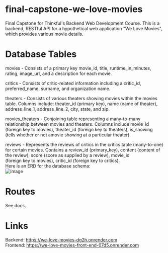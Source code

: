 # final-capstone-we-love-movies
Final Capstone for Thinkful's Backend Web Development Course. This is a backend, RESTful API for a hypothetical web application "We Love Movies", which provides various movie details.
# Database Tables
movies - Consists of a primary key movie_id, title, runtime_in_minutes, rating, image_url, and a description for each movie.

critics - Consists of critic-related information including a critic_id, preferred_name, surname, and organization name.

theaters - Consists of various theaters showing movies within the movies table. Columns include: theater_id (primary key), name (name of theater), address_line_1, address_line_2, city, state, and zip.

movies_theaters - Conjoining table representing a many-to-many relationship between movies and theaters. Columns include movie_id (foreign key to movies), theater_id (foreign key to theaters), is_showing (tells whether or not amovie showing at a particular theater).

reviews - Represents the reviews of critics in the critics table (many-to-one) for certain movies. Contains a review_id (primary_key), content (content of the review), score (score as supplied by a review), movie_id  
(foreign key to movies), critic_id (foreign key to critics).  
Here is an ERD for the database schema:  
![image](https://github.com/Jalen-Hatcher/final-capstone-we-love-movies/assets/140201552/dc887c8e-32f8-4d97-bad5-5fd9b7f7e8dd)


# Routes
See docs.
# Links
Backend: https://we-love-movies-dg2h.onrender.com  
Frontend: https://we-love-movies-front-end-07d5.onrender.com

